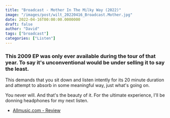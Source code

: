 ```yaml
---
title: "Broadcast - Mother In The Milky Way (2022)"
image: "/images/post/wilt_20220416_Broadcast.Mother.jpg"
date: 2022-04-16T00:00:00.0000000
draft: false
author: "David"
tags: ["broadcast"]
categories: ["Listen"]
---
```

### This 2009 EP was only ever available during the tour of that year. To say it's unconventional would be under selling it to say the least.

 This demands that you sit down and listen intently for its 20 minute duration and attempt to absorb in some meaningful way, just what's going on.

 You never will. And that's the beauty of it. For the ultimate experience, I'll be donning headphones for my next listen.

-  [Allmusic.com - Review](https://www.allmusic.com/album/mother-is-the-milky-way-mw0003657769)